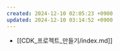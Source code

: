 ```yaml
---
created: 2024-12-10 02:05:23 +0900
updated: 2024-12-10 03:14:52 +0900
---
```


- [[CDK_프로젝트_만들기/index.md]]
